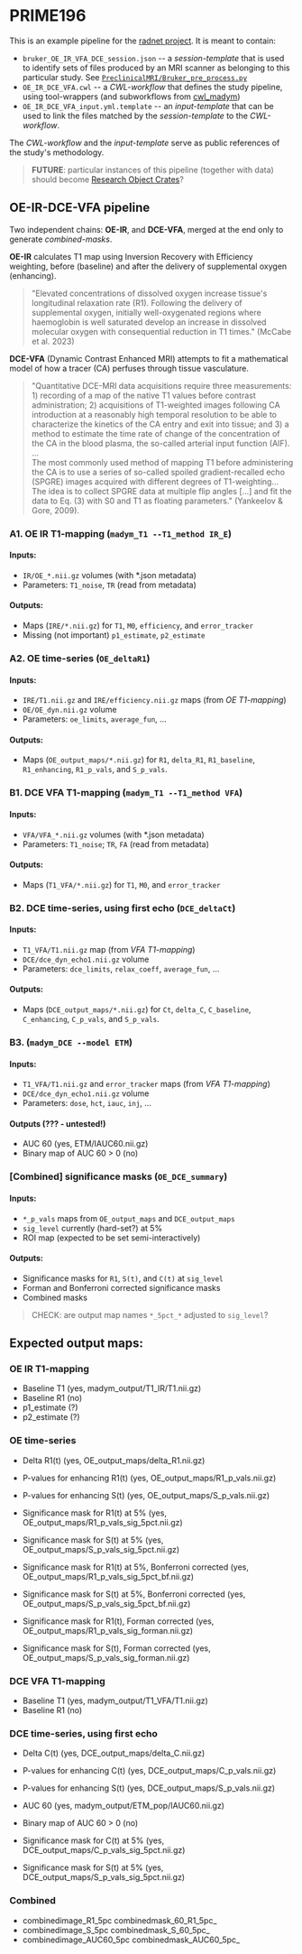 # PRIME196 

This is an example pipeline for the [radnet project](https://github.com/UoMResearchIT/radnet-documents). It is meant to contain:

-  `bruker_OE_IR_VFA_DCE_session.json` -- a *session-template* that is used to identify sets of files produced by an MRI scanner as belonging to this particular study. See [`PreclinicalMRI/Bruker_pre_process.py`](https://github.com/UoMResearchIT/radnet_core_pipelines/blob/main/src/PreclinicalMRI/pipelines/bruker_pre_process.py)
-  `OE_IR_DCE_VFA.cwl` -- a *CWL-workflow* that defines the study pipeline, using tool-wrappers (and subworkflows from [cwl_madym](https://github.com/UoMResearchIT/cwl_madym))
-  `OE_IR_DCE_VFA_input.yml.template` -- an *input-template* that can be used to link the files matched by the *session-template* to the *CWL-workflow*.

The *CWL-workflow* and the *input-template* serve as public references of the study's methodology. 

> **FUTURE**: particular instances of this pipeline (together with data) should become [Research Object Crates](https://www.researchobject.org/ro-crate/)?

## OE-IR-DCE-VFA pipeline

Two independent chains: **OE-IR**, and **DCE-VFA**, merged at the end only to generate _combined-masks_.

**OE-IR** calculates T1 map using Inversion Recovery with Efficiency weighting, before (baseline) and after the delivery of supplemental oxygen (enhancing).

> "Elevated concentrations of dissolved oxygen increase tissue's longitudinal relaxation rate (R1). Following the delivery of supplemental oxygen, initially well-oxygenated regions where haemoglobin is well saturated develop an increase in dissolved molecular oxygen with consequential reduction in T1 times." (McCabe et al. 2023)

**DCE-VFA** (Dynamic Contrast Enhanced MRI) attempts to fit a mathematical model of how a tracer (CA) perfuses through tissue vasculature.

> "Quantitative DCE-MRI data acquisitions require three measurements: 1) recording of a map of the native T1 values before contrast administration; 2) acquisitions of T1-weighted images following CA introduction at a reasonably high temporal resolution to be able to characterize the kinetics of the CA entry and exit into tissue; and 3) a method to estimate the time rate of change of the concentration of the CA in the blood plasma, the so-called arterial input function (AIF).  
> ...  
> The most commonly used method of mapping T1 before administering the CA is to use a series of so-called spoiled gradient-recalled echo (SPGRE) images acquired with different degrees of T1-weighting... The idea is to collect SPGRE data at multiple flip angles [...] and fit the data to Eq. (3) with S0 and T1 as floating parameters." (Yankeelov & Gore, 2009).

### A1. OE IR T1-mapping (`madym_T1 --T1_method IR_E`)

#### Inputs:
- `IR/OE_*.nii.gz` volumes (with *.json metadata)
- Parameters: `T1_noise`, `TR` (read from metadata)
#### Outputs:
- Maps (`IRE/*.nii.gz`) for `T1`, `M0`, `efficiency`, and `error_tracker`
- Missing (not important) `p1_estimate`, `p2_estimate`

### A2. OE time-series (`OE_deltaR1`)
#### Inputs:
- `IRE/T1.nii.gz` and `IRE/efficiency.nii.gz` maps (from *OE T1-mapping*)
- `OE/OE_dyn.nii.gz` volume
- Parameters: `oe_limits`, `average_fun`, ...
#### Outputs:
- Maps (`OE_output_maps/*.nii.gz`) for `R1`, `delta_R1`, `R1_baseline`, `R1_enhancing`, `R1_p_vals`, and `S_p_vals`.

### B1. DCE VFA T1-mapping (`madym_T1 --T1_method VFA`)
#### Inputs:
- `VFA/VFA_*.nii.gz` volumes (with *.json metadata)
- Parameters: `T1_noise`; `TR`, `FA` (read from metadata)
#### Outputs:
- Maps (`T1_VFA/*.nii.gz`) for `T1`, `M0`, and `error_tracker`

### B2. DCE time-series, using first echo (`DCE_deltaCt`)
#### Inputs:
- `T1_VFA/T1.nii.gz` map (from *VFA T1-mapping*)
- `DCE/dce_dyn_echo1.nii.gz` volume
- Parameters: `dce_limits`, `relax_coeff`, `average_fun`, ...
#### Outputs:
- Maps (`DCE_output_maps/*.nii.gz`) for `Ct`, `delta_C`, `C_baseline`, `C_enhancing`, `C_p_vals`, and `S_p_vals`.

### B3. (`madym_DCE --model ETM`)
#### Inputs:
- `T1_VFA/T1.nii.gz` and `error_tracker` maps (from *VFA T1-mapping*)
- `DCE/dce_dyn_echo1.nii.gz` volume
- Parameters: `dose`, `hct`, `iauc`, `inj`, ...
#### Outputs (??? - untested!)
- AUC 60 (yes, ETM/IAUC60.nii.gz)
- Binary map of AUC 60 > 0 (no)

### [Combined] significance masks (`OE_DCE_summary`)
#### Inputs:
- `*_p_vals` maps from `OE_output_maps` and `DCE_output_maps`
- `sig_level` currently (hard-set?) at 5%
- ROI map (expected to be set semi-interactively)
#### Outputs:
- Significance masks for `R1`, `S(t)`, and `C(t)` at `sig_level`
- Forman and Bonferroni corrected significance masks
- Combined masks

> CHECK: are output map names `*_5pct_*` adjusted to `sig_level`?

## Expected output maps:

### OE IR T1-mapping
- Baseline T1 (yes, madym_output/T1_IR/T1.nii.gz)
- Baseline R1 (no)
- p1_estimate (?)
- p2_estimate (?)

### OE time-series
- Delta R1(t) (yes, OE_output_maps/delta_R1.nii.gz)
- P-values for enhancing R1(t) (yes, OE_output_maps/R1_p_vals.nii.gz)
- P-values for enhancing S(t) (yes, OE_output_maps/S_p_vals.nii.gz)

- Significance mask for R1(t) at 5%  (yes, OE_output_maps/R1_p_vals_sig_5pct.nii.gz)
- Significance mask for S(t) at 5%  (yes, OE_output_maps/S_p_vals_sig_5pct.nii.gz)
- Significance mask for R1(t) at 5%, Bonferroni corrected  (yes, OE_output_maps/R1_p_vals_sig_5pct_bf.nii.gz)
- Significance mask for S(t) at 5%, Bonferroni corrected  (yes, OE_output_maps/S_p_vals_sig_5pct_bf.nii.gz)
- Significance mask for R1(t), Forman corrected  (yes, OE_output_maps/R1_p_vals_sig_forman.nii.gz)
- Significance mask for S(t), Forman corrected  (yes, OE_output_maps/S_p_vals_sig_forman.nii.gz)

### DCE VFA T1-mapping
- Baseline T1 (yes, madym_output/T1_VFA/T1.nii.gz)
- Baseline R1 (no)

### DCE time-series, using first echo
- Delta C(t) (yes, DCE_output_maps/delta_C.nii.gz)
- P-values for enhancing C(t) (yes, DCE_output_maps/C_p_vals.nii.gz)
- P-values for enhancing S(t) (yes, DCE_output_maps/S_p_vals.nii.gz)

- AUC 60 (yes, madym_output/ETM_pop/IAUC60.nii.gz)
- Binary map of AUC 60 > 0 (no)

- Significance mask for C(t) at 5%  (yes, DCE_output_maps/C_p_vals_sig_5pct.nii.gz)
- Significance mask for S(t) at 5%  (yes, DCE_output_maps/S_p_vals_sig_5pct.nii.gz)

### Combined
- combinedimage_R1_5pc combinedmask_60_R1_5pc_
- combinedimage_S_5pc combinedmask_S_60_5pc_
- combinedimage_AUC60_5pc combinedmask_AUC60_5pc_